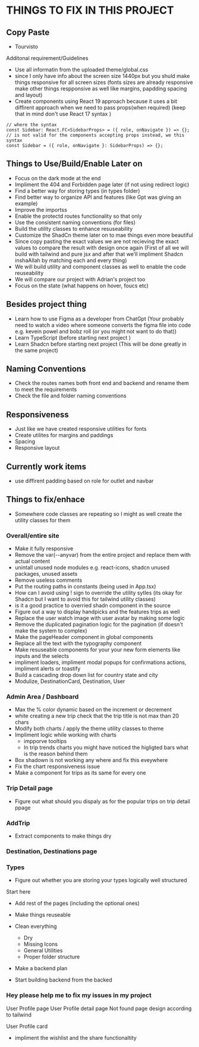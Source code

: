 # THINGS TO FIX IN THIS PROJECT

## Copy Paste

- Tourvisto

Additonal requirement/Guidelines

- Use all informatin from the uploaded theme/global.css
- since I only have info about the screen size 1440px but you shuld make things responsive for all screen sizes (fonts sizes are already responsive make other things respponsive as well like margins, papdding spacing and layout)
- Create components using React 19 approach because it uses a bit diffirent approach when we need to pass props(when required) (keep that in mind don't use React 17 syntax )

```tsx
// where the syntax
const Sidebar: React.FC<SidebarProps> = ({ role, onNavigate }) => {};
// is not valid for the components accepting props instead, we this syntax
const Sidebar = ({ role, onNavigate }: SidebarProps) => {};
```

## Things to Use/Build/Enable Later on

- Focus on the dark mode at the end
- Impliment the 404 and Forbidden page later (if not using redirect logic)
- Find a better way for storing types (in types folder)
- Find better way to organize API and features (like Gpt was giving an example)
- Improve the importss
- Enable the protectd routes functionality so that only
- Use the consistent naming conventions (for files)
- Build the utility classes to enhance resuseability
- Customize the ShadCn theme later on to mae things even more beautiful
- Since copy pasting the exact values we are not recieving the exact values to compare the result with design once again (First of all we will build with tailwind and pure jsx and after that we'll impliment Shadcn inshaAllah by matching each and every thing)
- We will build utility and component classes as well to enable the code reuseability
- We will compare our project with Adrian's project too
- Focus on the state (what happens on hover, foucs etc)

## Besides project thing

- Learn how to use Figma as a developer from ChatGpt (Your probably need to watch a video where someone converts the figma file into code e.g. kevein powel and bobz roll (or you might not want to do that))
- Learn TypeScript (before starting next project )
- Learn Shadcn before starting next project (This will be done greatly in the same project)

## Naming Conventions

- Check the routes names both front end and backend and rename them to meet the requirements
- Check the file and folder naming conventions

## Responsiveness

- Just like we have created responsive utilities for fonts
- Create utilites for margins and paddings
- Spacing
- Responsive layout

## Currently work items

- use diffirent padding based on role for outlet and navbar

## Things to fix/enhace

- Somewhere code classes are repeating so I might as well create the utility classes for them

### Overall/entire site

- Make it fully responsive
- Remove the var(--anyvar) from the entire project and replace them with actual content
- unintall unused node modules e.g. react-icons, shadcn unused packages, unused assets
- Remove useless comments
- Put the routing paths in constants (being used in App.tsx)
- How can I avoid using ! sign to override the utility sytles (its okay for Shadcn but I want to avoid this for tailwind utility classes)
- is it a good practice to overried shadn component in the source
- Figure out a way to display handpicks and the features trips as well
- Replace the user watch image with user avatar by making some logic
- Remove the duplicated pagination logic for the pagination (if doesn't make the system to complex)
- Make the pageHeader component in global components
- Replace all the text with the typography component
- Make resuseable components for your your new form elements like inputs and the selects
- impliment loaders, impliment modal popups for confirmations actions, impliment alerts or toastify
- Build a cascading drop down list for country state and city
- Modulize, DestinationCard, Destination, User

### Admin Area / Dashboard

- Max the % color dynamic based on the increment or decrement
- white creating a new trip check that the trip title is not max than 20 chars
- Modify both charts / apply the theme utility classes to theme
- Impliment logic while working with charts
  - impporve tooltips
  - In trip trends charts you might have noticed the higligted bars what is the reason behind them
- Box shadown is not working any where and fix this eveywhere
- Fix the chart responsiveness issue
- Make a component for trips as its same for every one

### Trip Detail page

- Figure out what should you dispaly as for the popular trips on trip detail ppage

### AddTrip

- Extract components to make things dry

### Destination, Destinations page

### Types

- Figure out whether you are storing your types logically well structured

Start here

- Add rest of the pages (including the optional ones)
- Make things reuseable
- Clean everything

  - Dry
  - Missing Icons
  - General Utilities
  - Proper folder structure

- Make a backend plan
- Start building backend from the backed

### Hey please help me to fix my issues in my project

User Profile page
User Profile detail page
Not found page design according to tailwind

User Profile card

- impliment the wishlist and the share functionaltity
